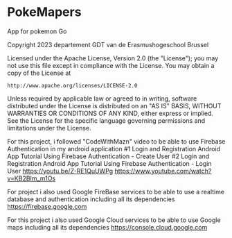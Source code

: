 # PokeMapers
App for pokemon Go

Copyright 2023 departement GDT van de Erasmushogeschool 
Brussel

Licensed under the Apache License, Version 2.0 (the "License");
you may not use this file except in compliance with the License.
You may obtain a copy of the License at

    http://www.apache.org/licenses/LICENSE-2.0

Unless required by applicable law or agreed to in writing, software
distributed under the License is distributed on an "AS IS" BASIS,
WITHOUT WARRANTIES OR CONDITIONS OF ANY KIND, either express or implied.
See the License for the specific language governing permissions and
limitations under the License.


For this project, i followed "CodeWithMazn" video to be able to use Firebase Authentication in my android application
#1 Login and Registration Android App Tutorial Using Firebase Authentication - Create User
#2 Login and Registration Android App Tutorial Using Firebase Authentication - Login User
https://youtu.be/Z-RE1QuUWPg
https://www.youtube.com/watch?v=KB2BIm_m1Os

For project i also used Google FireBase services to be able to use a realtime database and authentication including all its dependencies
https://firebase.google.com

For this project i also used Google Cloud services to be able to use Google maps including all its dependencies
https://console.cloud.google.com

